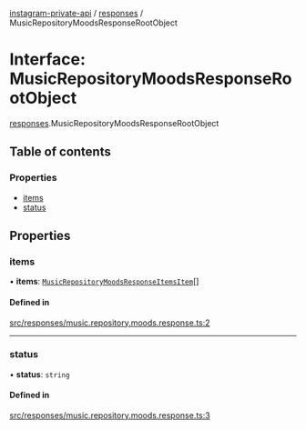 [instagram-private-api](../../README.md) / [responses](../../modules/responses.md) / MusicRepositoryMoodsResponseRootObject

# Interface: MusicRepositoryMoodsResponseRootObject

[responses](../../modules/responses.md).MusicRepositoryMoodsResponseRootObject

## Table of contents

### Properties

- [items](MusicRepositoryMoodsResponseRootObject.md#items)
- [status](MusicRepositoryMoodsResponseRootObject.md#status)

## Properties

### items

• **items**: [`MusicRepositoryMoodsResponseItemsItem`](MusicRepositoryMoodsResponseItemsItem.md)[]

#### Defined in

[src/responses/music.repository.moods.response.ts:2](https://github.com/Nerixyz/instagram-private-api/blob/b3351b9/src/responses/music.repository.moods.response.ts#L2)

___

### status

• **status**: `string`

#### Defined in

[src/responses/music.repository.moods.response.ts:3](https://github.com/Nerixyz/instagram-private-api/blob/b3351b9/src/responses/music.repository.moods.response.ts#L3)
